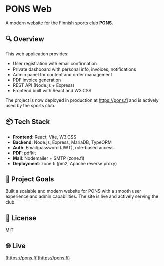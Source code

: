 # PONS Web

A modern website for the Finnish sports club **PONS**.

## 🔍 Overview

This web application provides:

- User registration with email confirmation
- Private dashboard with personal info, invoices, notifications
- Admin panel for content and order management
- PDF invoice generation
- REST API (Node.js + Express)
- Frontend built with React and W3.CSS

The project is now deployed in production at https://pons.fi and is actively used by the sports club.

## 📦 Tech Stack

- **Frontend**: React, Vite, W3.CSS
- **Backend**: Node.js, Express, MariaDB, TypeORM
- **Auth**: Email/password (JWT), role-based access
- **PDF**: pdfkit
- **Mail**: Nodemailer + SMTP (zone.fi)
- **Deployment**: zone.fi (pm2, Apache reverse proxy)

## 🚀 Project Goals

Built a scalable and modern website for PONS with a smooth user experience and admin capabilities. The site is live and actively serving the club.

## 📄 License

MIT

## 🌐 Live

[https://pons.fi](https://pons.fi)
